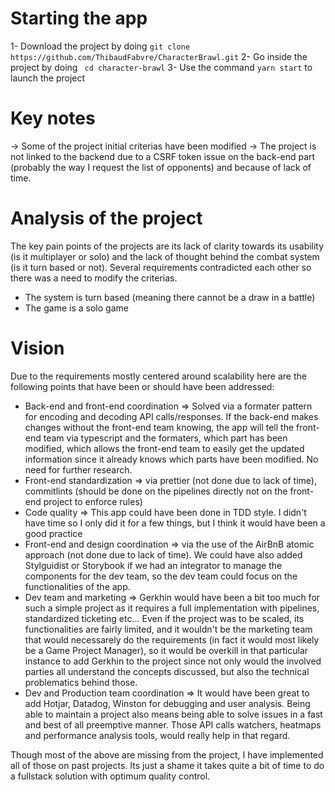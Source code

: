 
# Starting the app

 1- Download the project by doing ```git clone https://github.com/ThibaudFabvre/CharacterBrawl.git```
 2- Go inside the project by doing ``` cd character-brawl```
 3- Use the command ```yarn start``` to launch the project
 
 
 
 # Key notes
 -> Some of the project initial criterias have been modified
 -> The project is not linked to the backend due to a CSRF token issue on the back-end part (probably the way I request the list of opponents) and because of lack of time.
 
 # Analysis of the project
 The key pain points of the projects are its lack of clarity towards its usability (is it multiplayer or solo) and the lack of thought behind the combat system (is it turn based or not).
 Several requirements contradicted each other so there was a need to modify the criterias.
 
- The system is turn based (meaning there cannot be a draw in a battle)
- The game is a solo game
 
 # Vision
 Due to the requirements mostly centered around scalability here are the following points that have been or should have been addressed:
- Back-end and front-end coordination => Solved via a formater pattern for encoding and decoding API calls/responses. If the back-end makes changes without the front-end team knowing, the app will tell the front-end team via typescript and the formaters, which part has been modified, which allows the front-end team to easily get the updated information since it already knows which parts have been modified. No need for further research.
- Front-end standardization => via prettier (not done due to lack of time), commitlints (should be done on the pipelines directly not on the front-end project to enforce rules)
- Code quality => This app could have been done in TDD style. I didn't have time so I only did it for a few things, but I think it would have been a good practice
- Front-end and design coordination => via the use of the AirBnB atomic approach (not done due to lack of time). We could have also added Stylguidist or Storybook if we had an integrator to manage the components for the dev team, so the dev team could focus on the functionalities of the app.
- Dev team and marketing => Gerkhin would have been a bit too much for such a simple project as it requires a full implementation with pipelines, standardized ticketing etc... Even if the project was to be scaled, its functionalities are fairly limited, and it wouldn't be the marketing team that would necessarely do the requirements (in fact it would most likely be a Game Project Manager), so it would be overkill in that particular instance to add Gerkhin to the project since not only would the involved parties all understand the concepts discussed, but also the technical problematics behind those.
- Dev and Production team coordination => It would have been great to add Hotjar, Datadog, Winston for debugging and user analysis. Being able to maintain a project also means being able to solve issues in a fast and best of all preemptive manner. Those API calls watchers, heatmaps and performance analysis tools, would really help in that regard.

Though most of the above are missing from the project, I have implemented all of those on past projects. Its just a shame it takes quite a bit of time to do a fullstack solution with optimum quality control.
